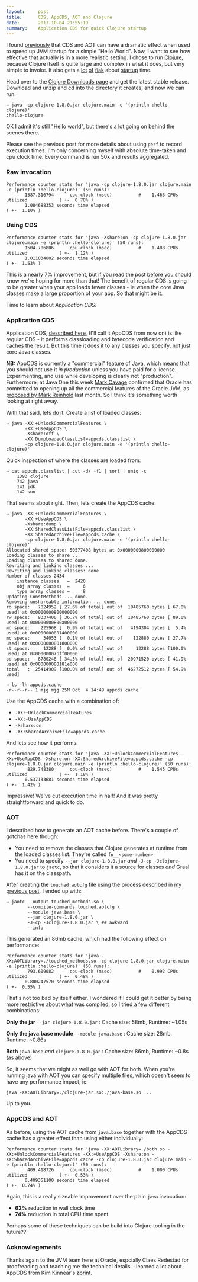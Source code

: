 ```yaml
---
layout:     post
title:      CDS, AppCDS, AOT and Clojure
date:       2017-10-04 21:55:19
summary:    Application CDS for quick Clojure startup
---
```


I found [previously](http://mjg123.github.io/2017/10/02/JVM-startup.html) that CDS and AOT can have a dramatic effect when used to speed up JVM startup for a simple "Hello World". Now, I want to see how effective that actually is in a more realistic setting. I chose to run [Clojure](http://clojure.org), because Clojure itself is quite large and complex in what it does, but very simple to invoke. It also gets a [lot](https://purelyfunctional.tv/article/the-legend-of-long-jvm-startup-times/) [of](https://dev.clojure.org/display/design/Improving+Clojure+Start+Time) [flak](https://purelyfunctional.tv/article/how-do-clojure-programmers-deal-with-long-startup-times/) about [startup](https://www.reddit.com/r/Clojure/comments/5zq45b/what_are_the_things_that_you_dont_like_in_clojure/df04iis/?st=j8d6uybf&sh=9186116c) time.

Head over to the [Clojure Downloads page](https://clojure.org/community/downloads) and get the latest stable release. Download and unzip and cd into the directory it creates, and now we can run:

```shell
⇒ java -cp clojure-1.8.0.jar clojure.main -e '(println :hello-clojure)'
:hello-clojure
```

OK I admit it's still "Hello world", but there's a lot going on behind the scenes there.

Please see the previous post for more details about using `perf` to record execution times. I'm only concerning myself with absolute time-taken and cpu clock time. Every command is run 50x and results aggregated.

### Raw invocation

```
Performance counter stats for 'java -cp clojure-1.8.0.jar clojure.main -e (println :hello-clojure)' (50 runs):
       1587.316794      cpu-clock (msec)          #    1.463 CPUs utilized            ( +-  0.78% )
       1.084688353 seconds time elapsed                                          ( +-  1.10% )
```

### Using CDS

```
Performance counter stats for 'java -Xshare:on -cp clojure-1.8.0.jar clojure.main -e (println :hello-clojure)' (50 runs):
       1504.706806      cpu-clock (msec)          #    1.488 CPUs utilized            ( +-  1.12% )
       1.011034802 seconds time elapsed                                          ( +-  1.53% )
```

This is a nearly 7% improvement, but if you read the post before you should know we're hoping for more than that! The benefit of regular CDS is going to be greater when your app loads fewer classes - ie when the core Java classes make a large proportion of your app. So that might be it.

Time to learn about *Application CDS!*

### Application CDS

Application CDS, [described here](https://bugs.openjdk.java.net/browse/JDK-8185996), (I'll call it AppCDS from now on) is like regular CDS - it performs classloading and bytecode verification and caches the result. But this time it does it to any classes you specify, not just core Java classes.

**NB:** AppCDS is currently a "commercial" feature of Java, which means that you should not use it *in production* unless you have paid for a license. Experimenting, and use while developing is clearly not "production". Furthermore, at Java One this week [Mark Cavage](https://www.youtube.com/watch?v=UNg9lmk60sg) confirmed that Oracle has committed to opening up all the commercial features of the Oracle JVM, as [proposed by Mark Reinhold](http://mail.openjdk.java.net/pipermail/discuss/2017-September/004281.html) last month. So I think it's something worth looking at right away.

With that said, lets do it. Create a list of loaded classes:

```
⇒ java -XX:+UnlockCommercialFeatures \
       -XX:+UseAppCDS \
       -Xshare:off \
       -XX:DumpLoadedClassList=appcds.classlist \
       -cp clojure-1.8.0.jar clojure.main -e '(println :hello-clojure)'
```

Quick inspection of where the classes are loaded from:

```
⇒ cat appcds.classlist | cut -d/ -f1 | sort | uniq -c
    1393 clojure
    742 java
    141 jdk
    142 sun

```

That seems about right. Then, lets create the AppCDS cache:

```
⇒ java -XX:+UnlockCommercialFeatures \
       -XX:+UseAppCDS \
       -Xshare:dump \
       -XX:SharedClassListFile=appcds.classlist \
       -XX:SharedArchiveFile=appcds.cache \
       -cp clojure-1.8.0.jar clojure.main -e '(println :hello-clojure)'
Allocated shared space: 50577408 bytes at 0x0000000800000000
Loading classes to share ...
Loading classes to share: done.
Rewriting and linking classes ...
Rewriting and linking classes: done
Number of classes 2434
    instance classes   =  2420
    obj array classes  =     6
    type array classes =     8
Updating ConstMethods ... done. 
Removing unshareable information ... done. 
ro space:   7024952 [ 27.6% of total] out of  10485760 bytes [ 67.0% used] at 0x0000000800000000
rw space:   9337400 [ 36.7% of total] out of  10485760 bytes [ 89.0% used] at 0x0000000800a00000
md space:    225968 [  0.9% of total] out of   4194304 bytes [  5.4% used] at 0x0000000801400000
mc space:     34053 [  0.1% of total] out of    122880 bytes [ 27.7% used] at 0x0000000801800000
st space:     12288 [  0.0% of total] out of     12288 bytes [100.0% used] at 0x00000007bff00000
od space:   8780248 [ 34.5% of total] out of  20971520 bytes [ 41.9% used] at 0x000000080181e000
total   :  25414909 [100.0% of total] out of  46272512 bytes [ 54.9% used]

⇒ ls -lh appcds.cache
-r--r--r-- 1 mjg mjg 25M Oct  4 14:49 appcds.cache
```

Use the AppCDS cache with a combination of:
  * `-XX:+UnlockCommercialFeatures`
  * `-XX:+UseAppCDS`
  * `-Xshare:on`
  * `-XX:SharedArchiveFile=appcds.cache`

And lets see how it performs.

```
Performance counter stats for 'java -XX:+UnlockCommercialFeatures -XX:+UseAppCDS -Xshare:on -XX:SharedArchiveFile=appcds.cache -cp clojure-1.8.0.jar clojure.main -e (println :hello-clojure)' (50 runs):
        829.748380      cpu-clock (msec)          #    1.545 CPUs utilized            ( +-  1.18% )
       0.537133681 seconds time elapsed                                          ( +-  1.42% )
```

Impressive! We've cut execution time in half! And it was pretty straightforward and quick to do.

### AOT

I described how to generate an AOT cache before. There's a couple of gotchas here though:

  * You need to remove the classes that Clojure generates at runtime from the loaded classes list. They're called `fn__<some-number>`
  * You need to specify `--jar clojure-1.8.0.jar` *and* `-J-cp -Jclojure-1.8.0.jar` to `jaotc`, so that it considers it a source for classes *and* Graal has it on the classpath.
  
After creating the `touched.aotcfg` file using the process described in [my previous post](http://mjg123.github.io/2017/10/02/JVM-startup.html), I ended up with:

```
⇒ jaotc --output touched_methods.so \
        --compile-commands touched.aotcfg \
        --module java.base \
        --jar clojure-1.8.0.jar \
        -J-cp -Jclojure-1.8.0.jar \ ## awkward
        --info
```

This generated an 86mb cache, which had the following effect on performance:

```
Performance counter stats for 'java -XX:AOTLibrary=./touched_methods.so -cp clojure-1.8.0.jar clojure.main -e (println :hello-clojure)' (50 runs):
        793.609082      cpu-clock (msec)          #    0.992 CPUs utilized            ( +-  0.48% )
       0.800247570 seconds time elapsed                                          ( +-  0.55% )
```

That's not too bad by itself either. I wondered if I could get it better by being more restrictive about what was compiled, so I tried a few different combinations:

**Only the jar** `--jar clojure-1.8.0.jar` : Cache size: 58mb, Runtime: ~1.05s

**Only the java.base module** `--module java.base` : Cache size: 28mb, Runtime: ~0.86s

**Both** `java.base` *and* `clojure-1.8.0.jar` : Cache size: 86mb, Runtime: ~0.8s (as above)

So, it seems that we might as well go with AOT for both. When you're running java with AOT you can specify multiple files, which doesn't seem to have any performance impact, ie:

```
java -XX:AOTLibrary=./clojure-jar.so:./java-base.so ...
```

Up to you.

### AppCDS and AOT

As before, using the AOT cache from `java.base` together with the AppCDS cache has a greater effect than using either individually:

```
Performance counter stats for 'java -XX:AOTLibrary=./both.so -XX:+UnlockCommercialFeatures -XX:+UseAppCDS -Xshare:on -XX:SharedArchiveFile=appcds.cache -cp clojure-1.8.0.jar clojure.main -e (println :hello-clojure)' (50 runs):
        409.418726      cpu-clock (msec)          #    1.000 CPUs utilized            ( +-  0.53% )
       0.409351100 seconds time elapsed                                          ( +-  0.74% )
```

Again, this is a really sizeable improvement over the plain `java` invocation:
  * **62%** reduction in wall clock time
  * **74%** reduction in total CPU time spent

Perhaps some of these techniques can be build into Clojure tooling in the future??

### Acknowlegements

Thanks again to the JVM team here at Oracle, espcially Claes Redestad for proofreading and teaching me the technical details. I learned a lot about AppCDS from Kim Kinnear's [zprint](https://github.com/kkinnear/zprint).
